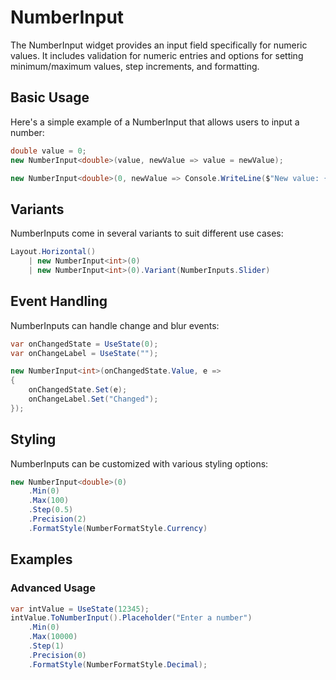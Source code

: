 # NumberInput

The NumberInput widget provides an input field specifically for numeric values. It includes validation for numeric entries and options for setting minimum/maximum values, step increments, and formatting.

## Basic Usage

Here's a simple example of a NumberInput that allows users to input a number:

```csharp
double value = 0;
new NumberInput<double>(value, newValue => value = newValue);
```

```csharp
new NumberInput<double>(0, newValue => Console.WriteLine($"New value: {newValue}"))
```

## Variants

NumberInputs come in several variants to suit different use cases:

```csharp 
Layout.Horizontal()
    | new NumberInput<int>(0)
    | new NumberInput<int>(0).Variant(NumberInputs.Slider)
```

## Event Handling

NumberInputs can handle change and blur events:

```csharp
var onChangedState = UseState(0);
var onChangeLabel = UseState("");

new NumberInput<int>(onChangedState.Value, e =>
{
    onChangedState.Set(e);
    onChangeLabel.Set("Changed");
});
```

## Styling

NumberInputs can be customized with various styling options:

```csharp
new NumberInput<double>(0)
    .Min(0)
    .Max(100)
    .Step(0.5)
    .Precision(2)
    .FormatStyle(NumberFormatStyle.Currency)
```

## Examples

### Advanced Usage

```csharp
var intValue = UseState(12345);
intValue.ToNumberInput().Placeholder("Enter a number")
    .Min(0)
    .Max(10000)
    .Step(1)
    .Precision(0)
    .FormatStyle(NumberFormatStyle.Decimal);
``` 

<WidgetDocs Type="Ivy.NumberInput" ExtensionsType="Ivy.NumberInputExtensions"/>